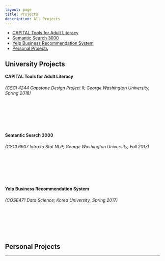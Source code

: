 ```yaml
---
layout: page
title: Projects
description: All Projects
---
```



<div class="navbar">
    <div class="navbar-inner">
        <ul class="nav">
            <li><a href="#capital">CAPITAL Tools for Adult Literacy</a></li>
            <li><a href="#ss3k">Semantic Search 3000</a></li>
            <li><a href="#yelp">Yelp Business Recommendation System</a></li>
            <li><a href="#personal">Personal Projects</a></li>
        </ul>
    </div>
</div>


## University Projects
####  <a name="capital"></a>CAPITAL Tools for Adult Literacy
###### (CSCI 4244 Capstone Design Project II; George Washington University, Spring 2018)
<br></br><br></br>


#### <a name="ss3k"></a>Semantic Search 3000
###### (CSCI 6907 Intro to Stat NLP; George Washington University, Fall 2017)
<br></br><br></br>

#### <a name="yelp"></a>Yelp Business Recommendation System
###### (COSE471 Data Science; Korea University, Spring 2017)
<br></br><br></br>

## <a name="personal"></a>Personal Projects


---
